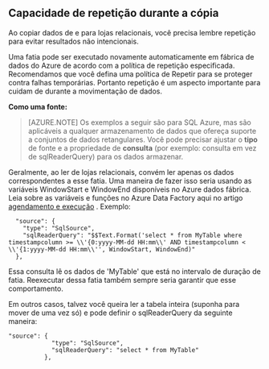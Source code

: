 ## <a name="repeatability-during-copy"></a>Capacidade de repetição durante a cópia

Ao copiar dados de e para lojas relacionais, você precisa lembre repetição para evitar resultados não intencionais. 

Uma fatia pode ser executado novamente automaticamente em fábrica de dados do Azure de acordo com a política de repetição especificada. Recomendamos que você defina uma política de Repetir para se proteger contra falhas temporárias. Portanto repetição é um aspecto importante para cuidam de durante a movimentação de dados. 

**Como uma fonte:**

> [AZURE.NOTE] Os exemplos a seguir são para SQL Azure, mas são aplicáveis a qualquer armazenamento de dados que ofereça suporte a conjuntos de dados retangulares. Você pode precisar ajustar o **tipo** de fonte e a propriedade de **consulta** (por exemplo: consulta em vez de sqlReaderQuery) para os dados armazenar.   

Geralmente, ao ler de lojas relacionais, convém ler apenas os dados correspondentes a esse fatia. Uma maneira de fazer isso seria usando as variáveis WindowStart e WindowEnd disponíveis no Azure dados fábrica. Leia sobre as variáveis e funções no Azure Data Factory aqui no artigo [agendamento e execução](../articles/data-factory/data-factory-scheduling-and-execution.md) . Exemplo: 
    
      "source": {
        "type": "SqlSource",
        "sqlReaderQuery": "$$Text.Format('select * from MyTable where timestampcolumn >= \\'{0:yyyy-MM-dd HH:mm\\' AND timestampcolumn < \\'{1:yyyy-MM-dd HH:mm\\'', WindowStart, WindowEnd)"
      },

Essa consulta lê os dados de 'MyTable' que está no intervalo de duração de fatia. Reexecutar dessa fatia também sempre seria garantir que esse comportamento. 

Em outros casos, talvez você queira ler a tabela inteira (suponha para mover de uma vez só) e pode definir o sqlReaderQuery da seguinte maneira:

    
    "source": {
                "type": "SqlSource",
                "sqlReaderQuery": "select * from MyTable"
              },
    
